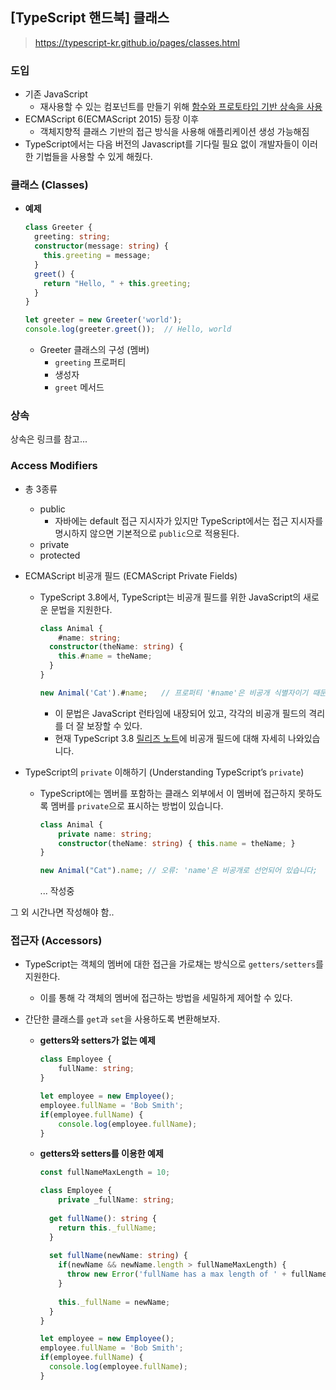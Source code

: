 ## [TypeScript 핸드북] 클래스

> https://typescript-kr.github.io/pages/classes.html



### 도입

- 기존 JavaScript
  - 재사용할 수 있는 컴포넌트를 만들기 위해 <u>함수와 프로토타입 기반 상속을 사용</u>
- ECMAScript 6(ECMAScript 2015) 등장 이후
  - 객체지향적 클래스 기반의 접근 방식을 사용해 애플리케이션 생성 가능해짐
- TypeScript에서는 다음 버전의 Javascript를 기다릴 필요 없이 개발자들이 이러한 기법들을 사용할 수 있게 해줬다.



### 클래스 (Classes)

- **예제**

  ```typescript
  class Greeter {
  	greeting: string;
    constructor(message: string) {
      this.greeting = message;
    }
    greet() {
      return "Hello, " + this.greeting;
    }
  }
  
  let greeter = new Greeter('world');
  console.log(greeter.greet());  // Hello, world
  ```

  - Greeter 클래스의 구성 (멤버)
    - `greeting` 프로퍼티
    - 생성자
    - `greet` 메서드



### 상속

상속은 링크를 참고...





### Access Modifiers

- 총 3종류
  - public
    - 자바에는 default 접근 지시자가 있지만 TypeScript에서는 접근 지시자를 명시하지 않으면 기본적으로 `public`으로 적용된다.
  - private
  - protected



- ECMAScript 비공개 필드 (ECMAScript Private Fields)

  - TypeScript 3.8에서, TypeScript는 비공개 필드를 위한 JavaScript의 새로운 문법을 지원한다.

    ```typescript
    class Animal {
    	#name: string;
      constructor(theName: string) {
        this.#name = theName;
      }
    }
    
    new Animal('Cat').#name;   // 프로퍼티 '#name'은 비공개 식별자이기 때문에 'Animal' 클래스 외부에선 접근할 수 없습니다.
    ```

    - 이 문법은 JavaScript 런타임에 내장되어 있고, 각각의 비공개 필드의 격리를 더 잘 보장할 수 있다.
    - 현재 TypeScript 3.8 [릴리즈 노트](https://devblogs.microsoft.com/typescript/announcing-typescript-3-8-beta/#type-only-imports-exports)에 비공개 필드에 대해 자세히 나와있습니다.



- TypeScript의 `private` 이해하기 (Understanding TypeScript’s `private`)

  - TypeScript에는 멤버를 포함하는 클래스 외부에서 이 멤버에 접근하지 못하도록 멤버를 `private`으로 표시하는 방법이 있습니다. 

    ```typescript
    class Animal {
        private name: string;
        constructor(theName: string) { this.name = theName; }
    }
    
    new Animal("Cat").name; // 오류: 'name'은 비공개로 선언되어 있습니다;
    ```

    ... 작성중



그 외 시간나면 작성해야 함..





### 접근자 (Accessors)

- TypeScript는 객체의 멤버에 대한 접근을 가로채는 방식으로 `getters/setters`를 지원한다.

  - 이를 통해 각 객체의 멤버에 접근하는 방법을 세밀하게 제어할 수 있다.

- 간단한 클래스를 `get`과  `set`을 사용하도록 변환해보자.

  - **getters와 setters가 없는 예제**

    ```typescript
    class Employee {
    	fullName: string;
    }
    
    let employee = new Employee();
    employee.fullName = 'Bob Smith';
    if(employee.fullName) {
    	console.log(employee.fullName);
    }
    ```

  - **getters와 setters를 이용한 예제**

    ```typescript
    const fullNameMaxLength = 10;
    
    class Employee {
    	private _fullName: string;
      
      get fullName(): string {
        return this._fullName;
      }
      
      set fullName(newName: string) {
        if(newName && newName.length > fullNameMaxLength) {
          throw new Error('fullName has a max length of ' + fullNameMaxLength);
        }
        
        this._fullName = newName;
      }
    }
    
    let employee = new Employee();
    employee.fullName = 'Bob Smith';
    if(employee.fullName) {
      console.log(employee.fullName);
    }
    ```



